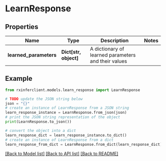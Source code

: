# LearnResponse


## Properties

Name | Type | Description | Notes
------------ | ------------- | ------------- | -------------
**learned_parameters** | **Dict[str, object]** | A dictionary of learned parameters and their values | 

## Example

```python
from rxinferclient.models.learn_response import LearnResponse

# TODO update the JSON string below
json = "{}"
# create an instance of LearnResponse from a JSON string
learn_response_instance = LearnResponse.from_json(json)
# print the JSON string representation of the object
print(LearnResponse.to_json())

# convert the object into a dict
learn_response_dict = learn_response_instance.to_dict()
# create an instance of LearnResponse from a dict
learn_response_from_dict = LearnResponse.from_dict(learn_response_dict)
```
[[Back to Model list]](../README.md#documentation-for-models) [[Back to API list]](../README.md#documentation-for-api-endpoints) [[Back to README]](../README.md)


